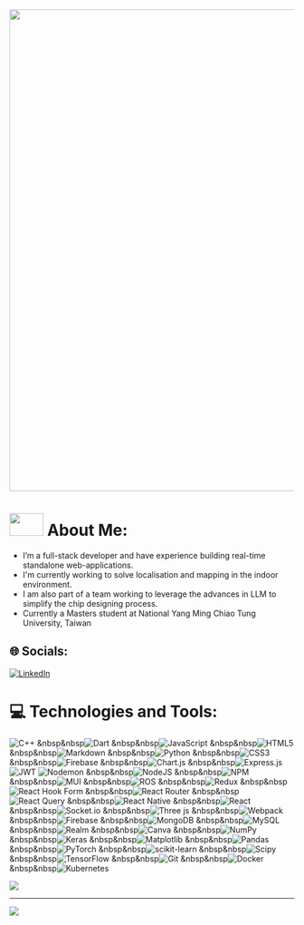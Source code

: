 <img src="https://github.com/user-attachments/assets/2fb14e31-4786-488b-99b2-684f925cb7f9" width="850" />

# <img src="https://github.com/user-attachments/assets/6f3036b2-e84c-4798-b9dc-11cdd8dbe67f" width="60" height="40" /> About Me:

- I’m a full-stack developer and have experience building real-time standalone web-applications.
- I'm currently working to solve localisation and  mapping in the indoor environment.
- I am also part of a team working to leverage the advances in LLM to simplify the chip designing process.
- Currently a Masters student at National Yang Ming Chiao Tung University, Taiwan


## 🌐 Socials:
[![LinkedIn](https://img.shields.io/badge/LinkedIn-%230077B5.svg?logo=linkedin&logoColor=white)](https://linkedin.com/in/azmatullah-khan-softwaredeveloper) 

# 💻 Technologies and Tools:
![C++](https://img.shields.io/badge/c++-%2300599C.svg?style=flat&logo=c%2B%2B&logoColor=white) &nbsp&nbsp![Dart](https://img.shields.io/badge/dart-%230175C2.svg?style=flat&logo=dart&logoColor=white) &nbsp&nbsp![JavaScript](https://img.shields.io/badge/javascript-%23323330.svg?style=flat&logo=javascript&logoColor=%23F7DF1E) &nbsp&nbsp![HTML5](https://img.shields.io/badge/html5-%23E34F26.svg?style=flat&logo=html5&logoColor=white) &nbsp&nbsp![Markdown](https://img.shields.io/badge/markdown-%23000000.svg?style=flat&logo=markdown&logoColor=white) &nbsp&nbsp![Python](https://img.shields.io/badge/python-3670A0?style=flat&logo=python&logoColor=ffdd54) &nbsp&nbsp![CSS3](https://img.shields.io/badge/css3-%231572B6.svg?style=flat&logo=css3&logoColor=white) &nbsp&nbsp![Firebase](https://img.shields.io/badge/firebase-%23039BE5.svg?style=flat&logo=firebase) &nbsp&nbsp![Chart.js](https://img.shields.io/badge/chart.js-F5788D.svg?style=flat&logo=chart.js&logoColor=white) &nbsp&nbsp![Express.js](https://img.shields.io/badge/express.js-%23404d59.svg?style=flat&logo=express&logoColor=%2361DAFB) ![JWT](https://img.shields.io/badge/JWT-black?style=flat&logo=JSON%20web%20tokens) ![Nodemon](https://img.shields.io/badge/NODEMON-%23323330.svg?style=flat&logo=nodemon&logoColor=%BBDEAD) &nbsp&nbsp![NodeJS](https://img.shields.io/badge/node.js-6DA55F?style=flat&logo=node.js&logoColor=white) &nbsp&nbsp![NPM](https://img.shields.io/badge/NPM-%23CB3837.svg?style=flat&logo=npm&logoColor=white) &nbsp&nbsp![MUI](https://img.shields.io/badge/MUI-%230081CB.svg?style=flat&logo=mui&logoColor=white) &nbsp&nbsp![ROS](https://img.shields.io/badge/ros-%230A0FF9.svg?style=flat&logo=ros&logoColor=white) &nbsp&nbsp![Redux](https://img.shields.io/badge/redux-%23593d88.svg?style=flat&logo=redux&logoColor=white) &nbsp&nbsp![React Hook Form](https://img.shields.io/badge/React%20Hook%20Form-%23EC5990.svg?style=flat&logo=reacthookform&logoColor=white) &nbsp&nbsp![React Router](https://img.shields.io/badge/React_Router-CA4245?style=flat&logo=react-router&logoColor=white) &nbsp&nbsp![React Query](https://img.shields.io/badge/-React%20Query-FF4154?style=flat&logo=react%20query&logoColor=white) &nbsp&nbsp![React Native](https://img.shields.io/badge/react_native-%2320232a.svg?style=flat&logo=react&logoColor=%2361DAFB) &nbsp&nbsp![React](https://img.shields.io/badge/react-%2320232a.svg?style=flat&logo=react&logoColor=%2361DAFB) &nbsp&nbsp![Socket.io](https://img.shields.io/badge/Socket.io-black?style=flat&logo=socket.io&badgeColor=010101) &nbsp&nbsp![Three js](https://img.shields.io/badge/threejs-black?style=flat&logo=three.js&logoColor=white) &nbsp&nbsp![Webpack](https://img.shields.io/badge/webpack-%238DD6F9.svg?style=flat&logo=webpack&logoColor=black) &nbsp&nbsp![Firebase](https://img.shields.io/badge/firebase-a08021?style=flat&logo=firebase&logoColor=ffcd34) &nbsp&nbsp![MongoDB](https://img.shields.io/badge/MongoDB-%234ea94b.svg?style=flat&logo=mongodb&logoColor=white) &nbsp&nbsp![MySQL](https://img.shields.io/badge/mysql-4479A1.svg?style=flat&logo=mysql&logoColor=white) &nbsp&nbsp![Realm](https://img.shields.io/badge/Realm-39477F?style=flat&logo=realm&logoColor=white) &nbsp&nbsp![Canva](https://img.shields.io/badge/Canva-%2300C4CC.svg?style=flat&logo=Canva&logoColor=white) &nbsp&nbsp![NumPy](https://img.shields.io/badge/numpy-%23013243.svg?style=flat&logo=numpy&logoColor=white) &nbsp&nbsp![Keras](https://img.shields.io/badge/Keras-%23D00000.svg?style=flat&logo=Keras&logoColor=white) &nbsp&nbsp![Matplotlib](https://img.shields.io/badge/Matplotlib-%23ffffff.svg?style=flat&logo=Matplotlib&logoColor=black) &nbsp&nbsp![Pandas](https://img.shields.io/badge/pandas-%23150458.svg?style=flat&logo=pandas&logoColor=white) &nbsp&nbsp![PyTorch](https://img.shields.io/badge/PyTorch-%23EE4C2C.svg?style=flat&logo=PyTorch&logoColor=white) &nbsp&nbsp![scikit-learn](https://img.shields.io/badge/scikit--learn-%23F7931E.svg?style=flat&logo=scikit-learn&logoColor=white) &nbsp&nbsp![Scipy](https://img.shields.io/badge/SciPy-%230C55A5.svg?style=flat&logo=scipy&logoColor=%white) &nbsp&nbsp![TensorFlow](https://img.shields.io/badge/TensorFlow-%23FF6F00.svg?style=flat&logo=TensorFlow&logoColor=white) &nbsp&nbsp![Git](https://img.shields.io/badge/git-%23F05033.svg?style=flat&logo=git&logoColor=white) &nbsp&nbsp![Docker](https://img.shields.io/badge/docker-%230db7ed.svg?style=flat&logo=docker&logoColor=white) &nbsp&nbsp![Kubernetes](https://img.shields.io/badge/kubernetes-%23326ce5.svg?style=flat&logo=kubernetes&logoColor=white)


![](https://github-readme-stats.vercel.app/api/top-langs/?username=KhanAzmat&theme=moltack&hide_border=true&include_all_commits=true&count_private=true&layout=compact)

---
[![](https://visitcount.itsvg.in/api?id=KhanAzmat&icon=0&color=0)](https://visitcount.itsvg.in)

<!-- Proudly created with GPRM ( https://gprm.itsvg.in ) -->
